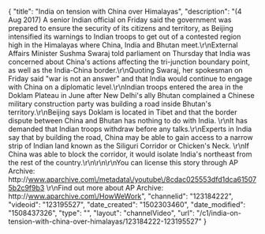 {
    "title": "India on tension with China over Himalayas",
    "description": "(4 Aug 2017) A senior Indian official on Friday said the government was prepared to ensure the security of its citizens and territory, as Beijing intensified its warnings to Indian troops to get out of a contested region high in the Himalayas where China, India and Bhutan meet.\r\nExternal Affairs Minister Sushma Swaraj told parliament on Thursday that India was concerned about China's actions affecting the tri-junction boundary point, as well as the India-China border.\r\nQuoting Swaraj, her spokesman on Friday said \"war is not an answer\" and that India would continue to engage with China on a diplomatic level.\r\nIndian troops entered the area in the Doklam Plateau in June after New Delhi's ally Bhutan complained a Chinese military construction party was building a road inside Bhutan's territory.\r\nBeijing says Doklam is located in Tibet and that the border dispute between China and Bhutan has nothing to do with India. \r\nIt has demanded that Indian troops withdraw before any talks.\r\nExperts in India say that by building the road, China may be able to gain access to a narrow strip of Indian land known as the Siliguri Corridor or Chicken's Neck. \r\nIf China was able to block the corridor, it would isolate India's northeast from the rest of the country.\r\n\r\n\r\nYou can license this story through AP Archive: http:\/\/www.aparchive.com\/metadata\/youtube\/8cdac025553dfd1dca615075b2c9f9b3 \r\nFind out more about AP Archive: http:\/\/www.aparchive.com\/HowWeWork",
    "channelid": "123184222",
    "videoid": "123195527",
    "date_created": "1502303460",
    "date_modified": "1508437326",
    "type": "",
    "layout": "channelVideo",
    "url": "\/c1\/india-on-tension-with-china-over-himalayas\/123184222-123195527"
}